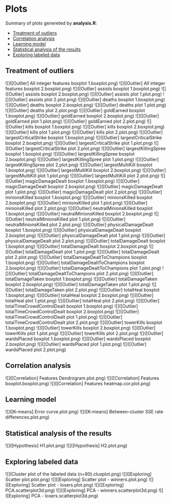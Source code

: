 # Plots

Summary of plots genereted by **analysis.R**:
- [Treatment of outliers](#treatment-of-outliers)
- [Correlation analysis](#correlation-analysis)
- [Learning model](#learning-model)
- [Statistical analysis of the results](#statistical-analysis-of-the-results)
- [Exploring labeled data](#exploring-labeled-data)

## Treatment of outliers

![]([Outlier] All integer features boxplot 1.boxplot.png)
![]([Outlier] All integer features boxplot 2.boxplot.png)
![]([Outlier] assists boxplot 1.boxplot.png)
![]([Outlier] assists boxplot 2.boxplot.png)
![]([Outlier] assists plot 1.plot.png)
![]([Outlier] assists plot 2.plot.png)
![]([Outlier] deaths boxplot 1.boxplot.png)
![]([Outlier] deaths boxplot 2.boxplot.png)
![]([Outlier] deaths plot 1.plot.png)
![]([Outlier] deaths plot 2.plot.png)
![]([Outlier] goldEarned boxplot 1.boxplot.png)
![]([Outlier] goldEarned boxplot 2.boxplot.png)
![]([Outlier] goldEarned plot 1.plot.png)
![]([Outlier] goldEarned plot 2.plot.png)
![]([Outlier] kills boxplot 1.boxplot.png)
![]([Outlier] kills boxplot 2.boxplot.png)
![]([Outlier] kills plot 1.plot.png)
![]([Outlier] kills plot 2.plot.png)
![]([Outlier] largestCriticalStrike boxplot 1.boxplot.png)
![]([Outlier] largestCriticalStrike boxplot 2.boxplot.png)
![]([Outlier] largestCriticalStrike plot 1.plot.png)
![]([Outlier] largestCriticalStrike plot 2.plot.png)
![]([Outlier] largestKillingSpree boxplot 1.boxplot.png)
![]([Outlier] largestKillingSpree boxplot 2.boxplot.png)
![]([Outlier] largestKillingSpree plot 1.plot.png)
![]([Outlier] largestKillingSpree plot 2.plot.png)
![]([Outlier] largestMultiKill boxplot 1.boxplot.png)
![]([Outlier] largestMultiKill boxplot 2.boxplot.png)
![]([Outlier] largestMultiKill plot 1.plot.png)
![]([Outlier] largestMultiKill plot 2.plot.png)
![]([Outlier] magicDamageDealt boxplot 1.boxplot.png)
![]([Outlier] magicDamageDealt boxplot 2.boxplot.png)
![]([Outlier] magicDamageDealt plot 1.plot.png)
![]([Outlier] magicDamageDealt plot 2.plot.png)
![]([Outlier] minionsKilled boxplot 1.boxplot.png)
![]([Outlier] minionsKilled boxplot 2.boxplot.png)
![]([Outlier] minionsKilled plot 1.plot.png)
![]([Outlier] minionsKilled plot 2.plot.png)
![]([Outlier] neutralMinionsKilled boxplot 1.boxplot.png)
![]([Outlier] neutralMinionsKilled boxplot 2.boxplot.png)
![]([Outlier] neutralMinionsKilled plot 1.plot.png)
![]([Outlier] neutralMinionsKilled plot 2.plot.png)
![]([Outlier] physicalDamageDealt boxplot 1.boxplot.png)
![]([Outlier] physicalDamageDealt boxplot 2.boxplot.png)
![]([Outlier] physicalDamageDealt plot 1.plot.png)
![]([Outlier] physicalDamageDealt plot 2.plot.png)
![]([Outlier] totalDamageDealt boxplot 1.boxplot.png)
![]([Outlier] totalDamageDealt boxplot 2.boxplot.png)
![]([Outlier] totalDamageDealt plot 1.plot.png)
![]([Outlier] totalDamageDealt plot 2.plot.png)
![]([Outlier] totalDamageDealtToChampions boxplot 1.boxplot.png)
![]([Outlier] totalDamageDealtToChampions boxplot 2.boxplot.png)
![]([Outlier] totalDamageDealtToChampions plot 1.plot.png)
![]([Outlier] totalDamageDealtToChampions plot 2.plot.png)
![]([Outlier] totalDamageTaken boxplot 1.boxplot.png)
![]([Outlier] totalDamageTaken boxplot 2.boxplot.png)
![]([Outlier] totalDamageTaken plot 1.plot.png)
![]([Outlier] totalDamageTaken plot 2.plot.png)
![]([Outlier] totalHeal boxplot 1.boxplot.png)
![]([Outlier] totalHeal boxplot 2.boxplot.png)
![]([Outlier] totalHeal plot 1.plot.png)
![]([Outlier] totalHeal plot 2.plot.png)
![]([Outlier] totalTimeCrowdControlDealt boxplot 1.boxplot.png)
![]([Outlier] totalTimeCrowdControlDealt boxplot 2.boxplot.png)
![]([Outlier] totalTimeCrowdControlDealt plot 1.plot.png)
![]([Outlier] totalTimeCrowdControlDealt plot 2.plot.png)
![]([Outlier] towerKills boxplot 1.boxplot.png)
![]([Outlier] towerKills boxplot 2.boxplot.png)
![]([Outlier] towerKills plot 1.plot.png)
![]([Outlier] towerKills plot 2.plot.png)
![]([Outlier] wardsPlaced boxplot 1.boxplot.png)
![]([Outlier] wardsPlaced boxplot 2.boxplot.png)
![]([Outlier] wardsPlaced plot 1.plot.png)
![]([Outlier] wardsPlaced plot 2.plot.png)

## Correlation analysis

![]([Correlation] Features Dendrogram.plot.png)
![]([Correlation] Features boxplot.boxplot.png)
![]([Correlation] Features heatmap.cor.plot.png)

## Learning model

![]([K-means] Error curve.plot.png)
![]([K-means] Between-cluster SSE rate differences.plot.png)

## Statistical analysis of the results

![]([Hypothesis] H1.plot.png)
![]([Hypothesis] H2.plot.png)

## Exploring labeled data
![](Cluster plot of the labeled data (n=80).clusplot.png)
![]([Exploring] Scatter plot.plot.png)
![]([Exploring] Scatter plot - winners.plot.png)
![]([Exploring] Scatter plot - losers.plot.png)
![]([Exploring] PCA.scatterplot3d.png)
![]([Exploring] PCA - winners.scatterplot3d.png)
![]([Exploring] PCA - losers.scatterplot3d.png)

[//]: # "Workaround in Python to make this file:"
[//]: # "plots = ['![](%s)\n' % plot for plot in os.listdir('.') if '.png' in plot]"
[//]: # "with open('README.md', 'w') as f: f.writelines(sorted(plots))"

